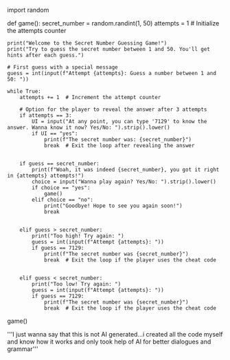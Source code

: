 import random

def game():
    secret_number = random.randint(1, 50) 
    attempts = 1  # Initialize the attempts counter

    print("Welcome to the Secret Number Guessing Game!")
    print("Try to guess the secret number between 1 and 50. You'll get hints after each guess.")
    
    # First guess with a special message
    guess = int(input(f"Attempt {attempts}: Guess a number between 1 and 50: "))
    
    while True:
        attempts += 1  # Increment the attempt counter
        
        # Option for the player to reveal the answer after 3 attempts
        if attempts == 3:
            UI = input("At any point, you can type '7129' to know the answer. Wanna know it now? Yes/No: ").strip().lower()
            if UI == "yes":
                print(f"The secret number was: {secret_number}")
                break  # Exit the loop after revealing the answer

        
        if guess == secret_number:
            print(f"Woah, it was indeed {secret_number}, you got it right in {attempts} attempts!")
            choice = input("Wanna play again? Yes/No: ").strip().lower()
            if choice == "yes":
                game()  
            elif choice == "no":
                print("Goodbye! Hope to see you again soon!")
                break  

        
        elif guess > secret_number:
            print("Too high! Try again: ")
            guess = int(input(f"Attempt {attempts}: "))
            if guess == 7129:
                print(f"The secret number was {secret_number}")
                break  # Exit the loop if the player uses the cheat code

        
        elif guess < secret_number:
            print("Too low! Try again: ")
            guess = int(input(f"Attempt {attempts}: "))
            if guess == 7129:
                print(f"The secret number was {secret_number}")
                break  # Exit the loop if the player uses the cheat code

game()


'''I just wanna say that this is not AI generated...i created all the code myself and know how it works and only took help of AI for better dialogues and grammar'''
